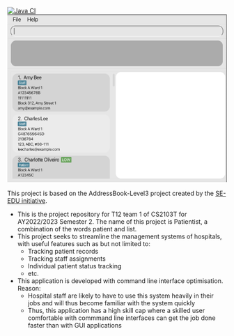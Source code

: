 [![Java CI](https://github.com/AY2223S2-T12-1/tp/actions/workflows/gradle.yml/badge.svg)](https://github.com/AY2223S2-T12-1/tp/actions/workflows/gradle.yml)
![Ui](docs/images/UI.png)

This project is based on the AddressBook-Level3 project created by the [SE-EDU initiative](https://se-education.org).

* This is the project repository for T12 team 1 of CS2103T for AY2022/2023
Semester 2. The name of this project is Patientist, a combination of the
words patient and list.
* This project seeks to streamline the management systems of hospitals, with
useful features such as but not limited to:
  * Tracking patient records
  * Tracking staff assignments
  * Individual patient status tracking
  * etc.
* This application is developed with command line interface optimisation. Reason:
  * Hospital staff are likely to have to use this system heavily in their jobs
    and will thus become familiar with the system quickly
  * Thus, this application has a high skill cap where a skilled user comfortable
    with commmand line interfaces can get the job done faster than with GUI applications
